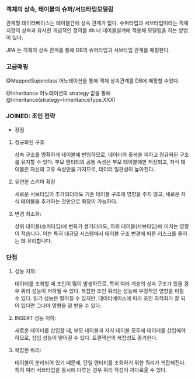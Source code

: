 ### 객체의 상속, 테이블의 슈퍼/서브타입모델링

관계형 데이터베이스는 테이블간에 상속 관계가 없다.
슈퍼타입과 서브타입이라는 객체지향의 상속과 유사한 개념적인 정의를 
db 내 테이블설계에 적용해 모델링을 하는 방법이 있다.

JPA 는 객체의 상속 관계를 통해 DB의 슈퍼타입과 서브타입 관계를 매핑한다.

### 고급매핑
@MappedSuperclass 어노테이션을 통해 객체 상속관계를 DB에 매핑할 수있다.

@Inheritance 어노테이션의 strategy 값을 통해
@Inheritance(strategy=InheritanceType.XXX)

### JOINED: 조인 전략 

- 장점
  
1. 정규화된 구조


    상속 구조를 명확하게 테이블에 반영하므로, 데이터의 중복을 피하고 정규화된 구조를 유지할 수 있다.
    부모 엔티티의 공통 속성은 부모 테이블에만 저장되고, 자식 테이블은 자신의 고유 속성만을 가지므로, 데이터 일관성이 높아진다.
    
2. 유연한 스키마 확장


    새로운 서브타입이 추가되더라도 기존 테이블 구조에 영향을 주지 않고, 새로운 자식 테이블을 추가하는 것만으로 확장이 가능하다.

3. 변경 최소화:


    상위 테이블(슈퍼타입)에 변화가 생기더라도, 하위 테이블(서브타입)에 미치는 영향이 적습니다. 이는 특히 대규모 시스템에서 테이블 구조 변경에 따른 리스크를 줄이는 데 유리합니다.


### 단점

1. 성능 저하:

    
    데이터를 조회할 때 조인이 많이 발생하므로, 특히 여러 계층의 상속 구조가 있을 경우 쿼리 성능이 저하될 수 있다.
    복잡한 조인 쿼리는 성능에 부정적인 영향을 미칠 수 있다.
    읽기 성능은 떨어질 수 있지만, 데이터베이스에 따라 조인 최적화가 잘 되어 있다면 그나마 영향을 덜 받을 수 있다.

2. INSERT 성능 저하:


    새로운 데이터를 삽입할 때, 부모 테이블과 자식 테이블 모두에 데이터를 삽입해야 하므로,
    삽입 성능이 떨어질 수 있다. 트랜잭션의 복잡성도 증가한다.

3. 복잡한 쿼리:


    테이블이 분리되어 있기 때문에, 단일 엔티티를 조회하기 위한 쿼리가 복잡해진다. 
    특히 여러 서브타입을 동시에 다루는 경우 쿼리 작성이 까다로울 수 있다.
